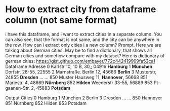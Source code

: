 
# How to extract city from dataframe column (not same format)

i have this dataframe, and i want to extract cities in a separate column. You can also see, that the format is not same, and the city can be anywhere in the row. How can i extract only cities i a new column?
Prompt. Here we are talking about German cities. May be to find a dictionary, that shows all German cities and somehow compare with my dataset?
Here is dictionary of german cities: https://gist.github.com/embayer/772c442419999fa52ca1
Dataframe
Adresse
0   Karlstr 10, 10 B, 30,; 04916 **Hamburg**
1   **München** Dorfstr. 28-55, 22555
2   Marnstraße. Berlin 12, 45666 **Berlin**
3   Musterstr, 24855 **Dresden**
... ...
850 Muster Hausweg 11, **Hannover**, 56668
851 Mariestr. 4, 48669 **Nürnberg**
852 **Hilden** Weederstr 33-55, 56889
853 Pt-gaanen-Str. 2, 45883 **Potsdam**

Output
Cities
0   Hamburg
1   München
2   Berlin
3   Dresden
... ...
850 Hannover
851 Nürnberg
852 Hilden
853 Potsdam


        